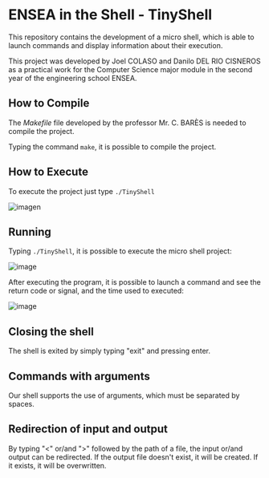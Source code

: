 # ENSEA in the Shell - TinyShell

This repository contains the development of a micro shell, which is able to launch commands and display information about their execution.

This project was developed by Joel COLASO and Danilo DEL RIO CISNEROS as a practical work for the Computer Science major module in the second year of the engineering school ENSEA.

## How to Compile

The *Makefile* file developed by the professor Mr. C. BARÈS is needed to compile the project.

Typing the command `make`, it is possible to compile the project.

## How to Execute

To execute the project just type `./TinyShell`

![imagen](https://github.com/user-attachments/assets/1f448950-b79f-4f90-b753-2e38ce614192)

## Running

Typing `./TinyShell`, it is possible to execute the micro shell project:

![image](https://github.com/user-attachments/assets/09bdd14f-1d79-44b5-90d1-f4cce26924bf)

After executing the program, it is possible to launch a command and see the return code or signal, and the time used to executed:

![image](https://github.com/user-attachments/assets/b00726aa-aef6-4d13-9bf6-75926536405e)

## Closing the shell

The shell is exited by simply typing "exit" and pressing enter.

## Commands with arguments

Our shell supports the use of arguments, which must be separated by spaces.

## Redirection of input and output

By typing "<" or/and ">" followed by the path of a file, the input or/and output can be redirected. If the output file doesn't exist, it will be created. If it exists, it will be overwritten.
